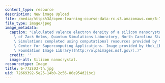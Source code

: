 ```yaml
---
content_type: resource
description: New image Upload
file: /media/https%3A/open-learning-course-data-rc.s3.amazonaws.com/6-772-compound-semiconductor-devices-spring-2003/726693925e2514b02c5686e954d21bc1_6-772s03-th.jpg
file_type: image/jpeg
image_metadata:
  caption: "Calculated valence electron density of a silicon nanocrystal. (Image courtesy\
    \ of Zack Helms, Quantum Simulations Laboratory, North Carolina State University.\
    \ Simulations completed using computational resources provided by the National\
    \ Center for Supercomputing Applications. Image provided by the\_[National Science\
    \ Foundation Image Library](http://olpaimages.nsf.gov/).)"
  credit: ''
  image-alt: Silicon nanocrystal.
resourcetype: Image
title: 6-772s03-th.jpg
uid: 72669392-5e25-14b0-2c56-86e954d21bc1
---
```

